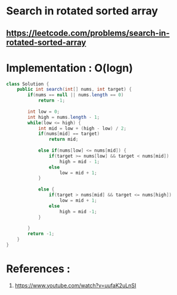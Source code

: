 # Search in rotated sorted array
## https://leetcode.com/problems/search-in-rotated-sorted-array



# Implementation : O(logn)
```java
class Solution {
    public int search(int[] nums, int target) {
        if(nums == null || nums.length == 0)
            return -1;
        
        int low = 0;
        int high = nums.length - 1;
        while(low <= high) {
            int mid = low + (high - low) / 2;
            if(nums[mid] == target)
                return mid;
            
            else if(nums[low] <= nums[mid]) {
                if(target >= nums[low] && target < nums[mid])
                    high = mid - 1;
                else
                    low = mid + 1;
            }
            
            else {
                if(target > nums[mid] && target <= nums[high])
                    low = mid + 1;
                else 
                    high = mid -1;
            }
            
        }
        return -1;
    }
}
```

# References :
1. https://www.youtube.com/watch?v=uufaK2uLnSI
